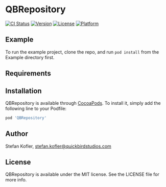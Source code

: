 # QBRepository

[![CI Status](http://img.shields.io/travis/grafele/QBRepository.svg?style=flat)](https://travis-ci.org/grafele/QBRepository)
[![Version](https://img.shields.io/cocoapods/v/QBRepository.svg?style=flat)](http://cocoapods.org/pods/QBRepository)
[![License](https://img.shields.io/cocoapods/l/QBRepository.svg?style=flat)](http://cocoapods.org/pods/QBRepository)
[![Platform](https://img.shields.io/cocoapods/p/QBRepository.svg?style=flat)](http://cocoapods.org/pods/QBRepository)

## Example

To run the example project, clone the repo, and run `pod install` from the Example directory first.

## Requirements

## Installation

QBRepository is available through [CocoaPods](http://cocoapods.org). To install
it, simply add the following line to your Podfile:

```ruby
pod 'QBRepository'
```

## Author

Stefan Kofler, stefan.kofler@quickbirdstudios.com

## License

QBRepository is available under the MIT license. See the LICENSE file for more info.
